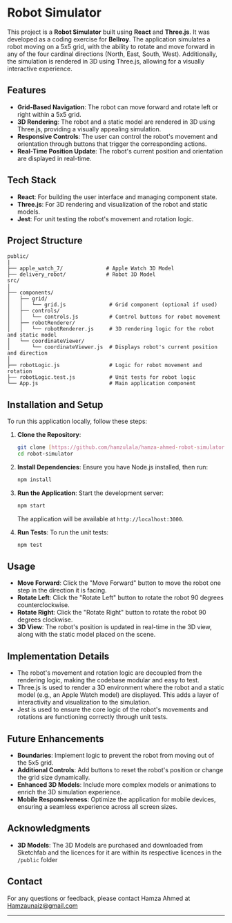 # Robot Simulator

This project is a **Robot Simulator** built using **React** and **Three.js**. It was developed as a coding exercise for **Bellroy**. The application simulates a robot moving on a 5x5 grid, with the ability to rotate and move forward in any of the four cardinal directions (North, East, South, West). Additionally, the simulation is rendered in 3D using Three.js, allowing for a visually interactive experience.

## Features

- **Grid-Based Navigation**: The robot can move forward and rotate left or right within a 5x5 grid.
- **3D Rendering**: The robot and a static model are rendered in 3D using Three.js, providing a visually appealing simulation.
- **Responsive Controls**: The user can control the robot's movement and orientation through buttons that trigger the corresponding actions.
- **Real-Time Position Update**: The robot's current position and orientation are displayed in real-time.

## Tech Stack

- **React**: For building the user interface and managing component state.
- **Three.js**: For 3D rendering and visualization of the robot and static models.
- **Jest**: For unit testing the robot's movement and rotation logic.

## Project Structure

```
public/
|
├── apple_watch_7/              # Apple Watch 3D Model
├── delivery_robot/             # Robot 3D Model
src/
│
├── components/
│   ├── grid/
│   │   └── grid.js              # Grid component (optional if used)
│   ├── controls/
│   │   └── controls.js          # Control buttons for robot movement
│   ├── robotRenderer/
│   │   └── robotRenderer.js     # 3D rendering logic for the robot and static model
│   └── coordinateViewer/
│       └── coordinateViewer.js  # Displays robot's current position and direction
│
├── robotLogic.js                # Logic for robot movement and rotation
├── robotLogic.test.js           # Unit tests for robot logic
└── App.js                       # Main application component
```

## Installation and Setup

To run this application locally, follow these steps:

1. **Clone the Repository**:
   ```bash
   git clone [https://github.com/hamzulala/hamza-ahmed-robot-simulator-bellroy.git]
   cd robot-simulator
   ```

2. **Install Dependencies**:
   Ensure you have Node.js installed, then run:
   ```bash
   npm install
   ```

3. **Run the Application**:
   Start the development server:
   ```bash
   npm start
   ```
   The application will be available at `http://localhost:3000`.

4. **Run Tests**:
   To run the unit tests:
   ```bash
   npm test
   ```

## Usage

- **Move Forward**: Click the "Move Forward" button to move the robot one step in the direction it is facing.
- **Rotate Left**: Click the "Rotate Left" button to rotate the robot 90 degrees counterclockwise.
- **Rotate Right**: Click the "Rotate Right" button to rotate the robot 90 degrees clockwise.
- **3D View**: The robot's position is updated in real-time in the 3D view, along with the static model placed on the scene.

## Implementation Details

- The robot's movement and rotation logic are decoupled from the rendering logic, making the codebase modular and easy to test.
- Three.js is used to render a 3D environment where the robot and a static model (e.g., an Apple Watch model) are displayed. This adds a layer of interactivity and visualization to the simulation.
- Jest is used to ensure the core logic of the robot's movements and rotations are functioning correctly through unit tests.

## Future Enhancements

- **Boundaries**: Implement logic to prevent the robot from moving out of the 5x5 grid.
- **Additional Controls**: Add buttons to reset the robot's position or change the grid size dynamically.
- **Enhanced 3D Models**: Include more complex models or animations to enrich the 3D simulation experience.
- **Mobile Responsiveness**: Optimize the application for mobile devices, ensuring a seamless experience across all screen sizes.

## Acknowledgments

- **3D Models**: The 3D Models are purchased and downloaded from Sketchfab and the licences for it are within its respective licences in the `/public` folder

## Contact

For any questions or feedback, please contact Hamza Ahmed at Hamzaunaiz@gmail.com

---
